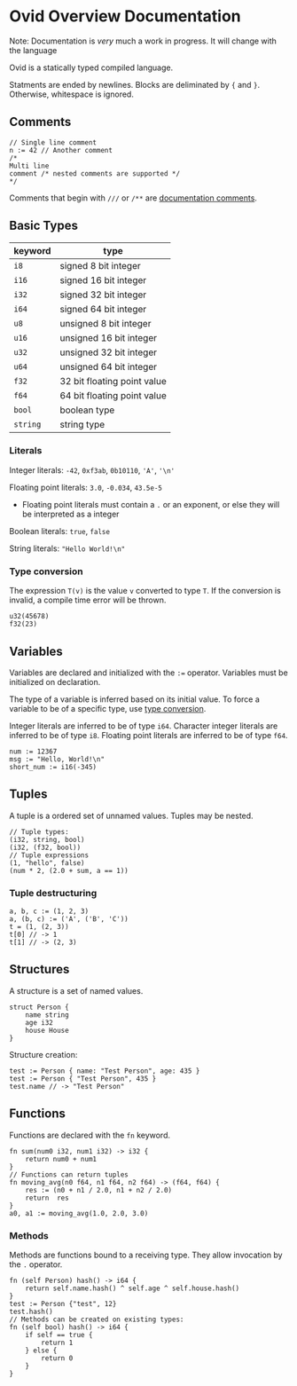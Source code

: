 # Ovid Overview Documentation

Note: Documentation is *very* much a work in progress. It will change with the language

Ovid is a statically typed compiled language.

Statments are ended by newlines. Blocks are deliminated by `{` and `}`. Otherwise, whitespace is ignored.

## Comments
```ovid
// Single line comment
n := 42 // Another comment
/* 
Multi line
comment /* nested comments are supported */
*/
```

Comments that begin with `///` or `/**` are [documentation comments](#doc-comments).

## Basic Types

keyword | type
--- | ---
`i8` | signed 8 bit integer
`i16` | signed 16 bit integer
`i32` | signed 32 bit integer
`i64` | signed 64 bit integer
`u8` | unsigned 8 bit integer
`u16` | unsigned 16 bit integer
`u32` | unsigned 32 bit integer
`u64` | unsigned 64 bit integer
`f32` | 32 bit floating point value
`f64` | 64 bit floating point value
`bool` | boolean type
`string` | string type

### Literals

Integer literals: `-42`, `0xf3ab`, `0b10110`, `'A'`, `'\n'`

Floating point literals: `3.0`, `-0.034`, `43.5e-5`

- Floating point literals must contain a `.` or an exponent, or else they will be interpreted as a integer

Boolean literals: `true`, `false`

String literals: `"Hello World!\n"`

### Type conversion

The expression `T(v)` is the value `v` converted to type `T`. If the conversion is invalid, a compile time error will be thrown.
```ovid
u32(45678)
f32(23)
```

## Variables

Variables are declared and initialized with the `:=` operator. Variables must be initialized on declaration.

The type of a variable is inferred based on its initial value. To force a variable to be of a specific type, use [type conversion](#type-conversion).

Integer literals are inferred to be of type `i64`. Character integer literals are inferred to be of type `i8`. Floating point literals are inferred to be of type `f64`. 

```ovid
num := 12367
msg := "Hello, World!\n"
short_num := i16(-345)
```

## Tuples
A tuple is a ordered set of unnamed values. Tuples may be nested.
```ovid
// Tuple types:
(i32, string, bool)
(i32, (f32, bool))
// Tuple expressions
(1, "hello", false)
(num * 2, (2.0 + sum, a == 1))
```
### Tuple destructuring
```ovid
a, b, c := (1, 2, 3)
a, (b, c) := ('A', ('B', 'C'))
t = (1, (2, 3))
t[0] // -> 1
t[1] // -> (2, 3)
```

## Structures
A structure is a set of named values.
```ovid
struct Person {
    name string
    age i32
    house House
}
```
Structure creation:
```ovid
test := Person { name: "Test Person", age: 435 }
test := Person { "Test Person", 435 }
test.name // -> "Test Person"
```

## Functions
Functions are declared with the `fn` keyword.
```ovid
fn sum(num0 i32, num1 i32) -> i32 {
    return num0 + num1
}
// Functions can return tuples
fn moving_avg(n0 f64, n1 f64, n2 f64) -> (f64, f64) {
    res := (n0 + n1 / 2.0, n1 + n2 / 2.0)
    return  res
}
a0, a1 := moving_avg(1.0, 2.0, 3.0)
```

### Methods
Methods are functions bound to a receiving type. They allow invocation by the `.` operator.
```ovid
fn (self Person) hash() -> i64 {
    return self.name.hash() ^ self.age ^ self.house.hash()
}
test := Person {"test", 12}
test.hash()
// Methods can be created on existing types:
fn (self bool) hash() -> i64 {
    if self == true {
        return 1
    } else {
        return 0
    }
}
```







